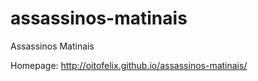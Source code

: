 # assassinos-matinais
Assassinos Matinais

Homepage: http://oitofelix.github.io/assassinos-matinais/
